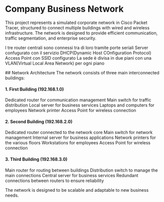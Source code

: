 # Company Business Network

This project represents a simulated corporate network in Cisco Packet Tracer, structured to connect multiple buildings with wired and wireless infrastructure. The network is designed to provide efficient communication, traffic segmentation, and enterprise security.

I tre router centrali sono connessi tra di loro tramite porte seriali
Server confugurato con il servizio DHCP(Dynamic Host COnfiguration Protocol)
Access Point con SSID configurato
La sede è divisa in due piani con una VLAN(Virtual Local Area Network) per ogni piano

## Network Architecture
The network consists of three main interconnected buildings:

####  1. First Building (192.168.1.0)

Dedicated router for communication management
Main switch for traffic distribution
Local server for business services
Laptops and computers for employees
Network printer
Access Point for wireless connection

#### 2. Second Building (192.168.2.0)

Dedicated router connected to the network core
Main switch for network management
Internal server for business applications
Network printers for the various floors
Workstations for employees
Access Point for wireless connection

#### 3. Third Building (192.168.3.0)

Main router for routing between buildings
Distribution switch to manage the main connections
Central server for business services
Redundant connections between routers to ensure reliability


The network is designed to be scalable and adaptable to new business needs.